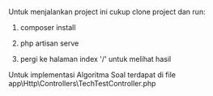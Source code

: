 Untuk menjalankan project ini cukup clone project dan run:

1. composer install
   
2. php artisan serve

3. pergi ke halaman index '/' untuk melihat hasil 

Untuk implementasi Algoritma Soal terdapat di file app\Http\Controllers\TechTestController.php
